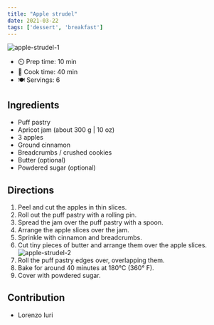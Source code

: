 ```yaml
---
title: "Apple strudel"
date: 2021-03-22
tags: ['dessert', 'breakfast']
---
```


![apple-strudel-1](/pix/apple-strudel-1.webp)

- ⏲️ Prep time: 10 min
- 🍳 Cook time: 40 min
- 🍽️ Servings: 6

## Ingredients

- Puff pastry
- Apricot jam (about 300 g | 10 oz)
- 3 apples
- Ground cinnamon
- Breadcrumbs / crushed cookies
- Butter (optional)
- Powdered sugar (optional)

## Directions

1. Peel and cut the apples in thin slices.
2. Roll out the puff pastry with a rolling pin.
3. Spread the jam over the puff pastry with a spoon.
4. Arrange the apple slices over the jam.
5. Sprinkle with cinnamon and breadcrumbs.
6. Cut tiny pieces of butter and arrange them over the apple slices.
![apple-strudel-2](/pix/apple-strudel-2.webp)
7. Roll the puff pastry edges over, overlapping them.
8. Bake for around 40 minutes at 180°C (360° F).
9. Cover with powdered sugar.

## Contribution

- Lorenzo Iuri
